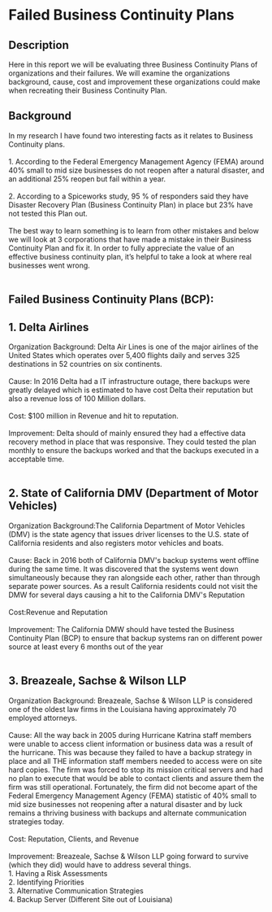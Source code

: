 <h1>Failed Business Continuity Plans </h1>
<h2>Description</h2>

Here in this report we will be evaluating three Business Continuity Plans of organizations and their failures. We will examine the organizations background, cause, cost and improvement these organizations could make when  recreating their Business Continuity Plan. 
 <br>



<h2>Background</h2>
In my research I have found two interesting facts as it relates to Business Continuity plans. <br><br>
1. According to the Federal Emergency Management Agency (FEMA) around  40% small to mid size businesses do not reopen after a natural disaster, and an additional 25% reopen but fail within a year. <br><br>
2. According to a Spiceworks study, 95 % of responders said they have Disaster Recovery Plan (Business Continuity Plan) in place but 23% have not tested this Plan out. <br><br>
The best way to learn something is to learn from other mistakes and below we will look at 3 corporations that have made a mistake in their Business Continuity Plan and fix it. In order to fully appreciate the value of an effective business continuity plan, it’s helpful to take a look at where real businesses went wrong. <br>

<br />

<h2>Failed Business Continuity Plans (BCP):</h2>
<h2>1. Delta Airlines</h2>
Organization Background: Delta Air Lines is one of the major airlines of the United States which operates over 5,400 flights daily and serves 325 destinations in 52 countries on six continents.<br> <br>
Cause: In 2016 Delta had a IT infrastructure outage, there backups were greatly delayed which is estimated to have cost Delta their reputation but also a revenue loss of 100 Million dollars. <br> <br>
Cost: $100 million in Revenue and hit to reputation.<br> <br>
Improvement: Delta should of mainly ensured they had a effective data recovery method in place that was responsive. They could tested the plan monthly to ensure the backups worked and that the backups executed in a acceptable time. <br> <br>


<h2>2. State of California DMV (Department of Motor Vehicles) </h2>
Organization Background:The California Department of Motor Vehicles (DMV) is the state agency that issues driver licenses to the  U.S. state of California residents and also registers motor vehicles and boats.<br> <br>
Cause: Back in 2016 both of California DMV's backup systems went offline during the same time. It was discovered that the systems went down simultaneously because they ran alongside each other, rather than through separate power sources. As a result California residents could not visit the DMW for several days causing a hit to the California DMV's Reputation <br> <br>
Cost:Revenue and Reputation <br> <br>
Improvement: The California DMW should have tested the Business Continuity Plan (BCP) to ensure that backup systems ran on different power source at least every 6 months out of the year<br> <br>

<h2>3. Breazeale, Sachse & Wilson LLP</h2>
Organization Background: Breazeale, Sachse & Wilson LLP is considered one of the oldest law firms in the Louisiana having approximately 70 employed attorneys.<br> <br>
Cause: All the way back in 2005 during Hurricane Katrina staff members were unable to  access client information or business data was a result of the hurricane. This was because they failed to have a backup strategy in place and all THE information staff members needed to access were on site hard copies. The firm was forced to stop its mission critical servers and had no plan to execute that would be able to contact clients and assure them the firm was still operational. Fortunately, the firm did not become apart of the Federal Emergency Management Agency (FEMA) statistic of 40% small to mid size businesses not reopening after a natural disaster and by luck remains a thriving business with backups and alternate communication strategies today.<br> <br>
Cost: Reputation, Clients, and Revenue  <br> <br>
Improvement: Breazeale, Sachse & Wilson LLP going forward to survive (which they did) would have to address several things. <br>
1. Having a Risk Assessments <br> 
2. Identifying Priorities <br> 
3. Alternative Communication Strategies  <br> 
4. Backup Server (Different Site out of Louisiana) <br> <br>

